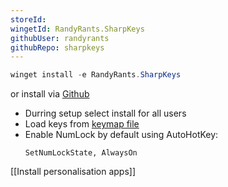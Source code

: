 ```yaml
---
storeId: 
wingetId: RandyRants.SharpKeys
githubUser: randyrants
githubRepo: sharpkeys
---
```


```powershell
winget install -e RandyRants.SharpKeys
```


or install via [Github](https://github.com/randyrants/sharpkeys/releases/latest)

- Durring setup select install for all users
- Load keys from [keymap file](configs/SharpKeys-keymaps.skl)
- Enable NumLock by default using AutoHotKey:
    ```ahk
    SetNumLockState, AlwaysOn
    ```


[[Install personalisation apps]]
